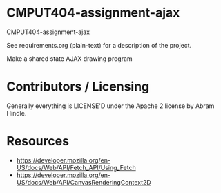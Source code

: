 CMPUT404-assignment-ajax
==============================

CMPUT404-assignment-ajax

See requirements.org (plain-text) for a description of the project.

Make a shared state AJAX drawing program

Contributors / Licensing
========================

Generally everything is LICENSE'D under the Apache 2 license by Abram Hindle.

Resources
========================

- https://developer.mozilla.org/en-US/docs/Web/API/Fetch_API/Using_Fetch
- https://developer.mozilla.org/en-US/docs/Web/API/CanvasRenderingContext2D